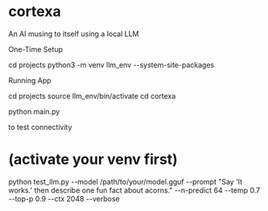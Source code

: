# cortexa
An AI musing to itself using a local LLM

One-Time Setup

cd projects
python3 -m venv llm_env --system-site-packages

Running App

cd projects
source llm_env/bin/activate
cd cortexa

python main.py

to test connectivity

# (activate your venv first)
python test_llm.py --model /path/to/your/model.gguf --prompt "Say 'It works.' then describe one fun fact about acorns." --n-predict 64 --temp 0.7 --top-p 0.9 --ctx 2048 --verbose

